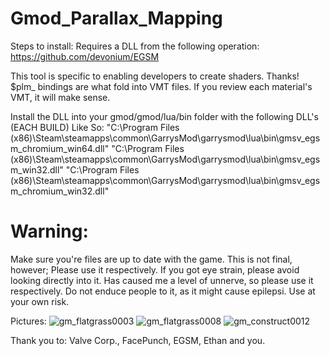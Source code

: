 # Gmod_Parallax_Mapping
Steps to install:
Requires a DLL from the following operation:
  https://github.com/devonium/EGSM

  This tool is specific to enabling developers to create shaders. Thanks!
  $plm_ bindings are what fold into VMT files. If you review each material's VMT, it will make sense.

  Install the DLL into your gmod/gmod/lua/bin folder with the following DLL's (EACH BUILD)
  Like So:
  "C:\Program Files (x86)\Steam\steamapps\common\GarrysMod\garrysmod\lua\bin\gmsv_egsm_chromium_win64.dll"
  "C:\Program Files (x86)\Steam\steamapps\common\GarrysMod\garrysmod\lua\bin\gmsv_egsm_win32.dll"
  "C:\Program Files (x86)\Steam\steamapps\common\GarrysMod\garrysmod\lua\bin\gmsv_egsm_chromium_win32.dll"

# Warning:
Make sure you're files are up to date with the game. This is not final, however;
Please use it respectively. If you got eye strain, please avoid looking directly into it.
Has caused me a level of unnerve, so please use it respectively. Do not enduce people to it,
as it might cause epilepsi. Use at your own risk.  

Pictures:
![gm_flatgrass0003](https://github.com/EthanTheGreat/Gmod_Parallax_Mapping/assets/2121769/ab37b61b-4bd0-464d-b360-bb5d9dc44b5d)
![gm_flatgrass0008](https://github.com/EthanTheGreat/Gmod_Parallax_Mapping/assets/2121769/d9012555-00c0-4f5f-bac9-f92dd059dd8a)
![gm_construct0012](https://github.com/EthanTheGreat/Gmod_Parallax_Mapping/assets/2121769/33a2ac72-c6b2-4969-b72c-67424c6f4a16)



Thank you to:
Valve Corp., FacePunch, EGSM, Ethan and you.
